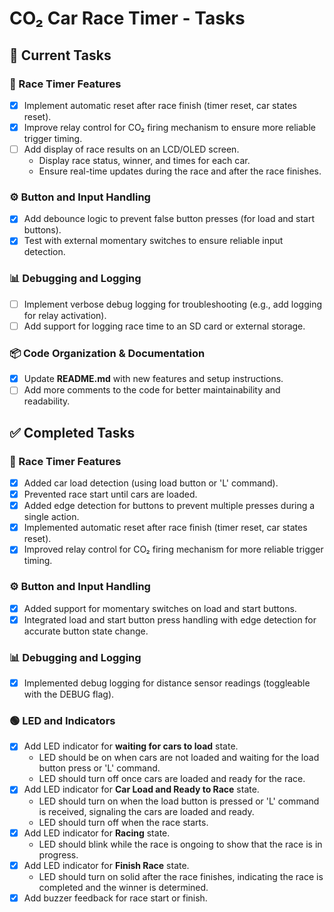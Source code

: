 # CO₂ Car Race Timer - Tasks

## 📝 Current Tasks

### 🏁 Race Timer Features
- [x] Implement automatic reset after race finish (timer reset, car states reset).
- [x] Improve relay control for CO₂ firing mechanism to ensure more reliable trigger timing.
- [ ] Add display of race results on an LCD/OLED screen.
    - Display race status, winner, and times for each car.
    - Ensure real-time updates during the race and after the race finishes.

### ⚙️ Button and Input Handling
- [x] Add debounce logic to prevent false button presses (for load and start buttons).
- [x] Test with external momentary switches to ensure reliable input detection.
  
### 📊 Debugging and Logging
- [ ] Implement verbose debug logging for troubleshooting (e.g., add logging for relay activation).
- [ ] Add support for logging race time to an SD card or external storage.

### 📦 Code Organization & Documentation
- [x] Update **README.md** with new features and setup instructions.
- [ ] Add more comments to the code for better maintainability and readability.

## ✅ Completed Tasks

### 🏁 Race Timer Features
- [x] Added car load detection (using load button or 'L' command).
- [x] Prevented race start until cars are loaded.
- [x] Added edge detection for buttons to prevent multiple presses during a single action.
- [x] Implemented automatic reset after race finish (timer reset, car states reset).
- [x] Improved relay control for CO₂ firing mechanism for more reliable trigger timing.

### ⚙️ Button and Input Handling
- [x] Added support for momentary switches on load and start buttons.
- [x] Integrated load and start button press handling with edge detection for accurate button state change.

### 📊 Debugging and Logging
- [x] Implemented debug logging for distance sensor readings (toggleable with the DEBUG flag).

### 🟢 LED and Indicators
- [x] Add LED indicator for **waiting for cars to load** state.
    - LED should be on when cars are not loaded and waiting for the load button press or 'L' command.
    - LED should turn off once cars are loaded and ready for the race.
- [x] Add LED indicator for **Car Load and Ready to Race** state.
    - LED should turn on when the load button is pressed or 'L' command is received, signaling the cars are loaded and ready.
    - LED should turn off when the race starts.
- [x] Add LED indicator for **Racing** state.
    - LED should blink while the race is ongoing to show that the race is in progress.
- [x] Add LED indicator for **Finish Race** state.
    - LED should turn on solid after the race finishes, indicating the race is completed and the winner is determined.
- [x] Add buzzer feedback for race start or finish.
